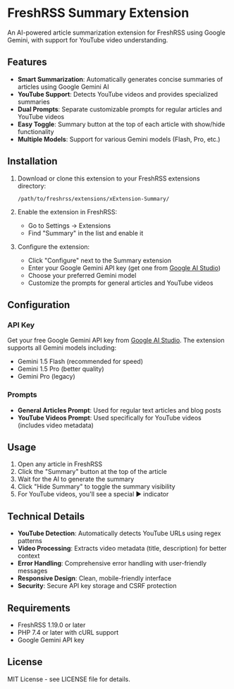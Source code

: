 # FreshRSS Summary Extension

An AI-powered article summarization extension for FreshRSS using Google Gemini, with support for YouTube video understanding.

## Features

- **Smart Summarization**: Automatically generates concise summaries of articles using Google Gemini AI
- **YouTube Support**: Detects YouTube videos and provides specialized summaries 
- **Dual Prompts**: Separate customizable prompts for regular articles and YouTube videos
- **Easy Toggle**: Summary button at the top of each article with show/hide functionality
- **Multiple Models**: Support for various Gemini models (Flash, Pro, etc.)

## Installation

1. Download or clone this extension to your FreshRSS extensions directory:
   ```
   /path/to/freshrss/extensions/xExtension-Summary/
   ```

2. Enable the extension in FreshRSS:
   - Go to Settings → Extensions
   - Find "Summary" in the list and enable it

3. Configure the extension:
   - Click "Configure" next to the Summary extension
   - Enter your Google Gemini API key (get one from [Google AI Studio](https://ai.google.dev/))
   - Choose your preferred Gemini model
   - Customize the prompts for general articles and YouTube videos

## Configuration

### API Key
Get your free Google Gemini API key from [Google AI Studio](https://ai.google.dev/). The extension supports all Gemini models including:
- Gemini 1.5 Flash (recommended for speed)
- Gemini 1.5 Pro (better quality)
- Gemini Pro (legacy)

### Prompts
- **General Articles Prompt**: Used for regular text articles and blog posts
- **YouTube Videos Prompt**: Used specifically for YouTube videos (includes video metadata)

## Usage

1. Open any article in FreshRSS
2. Click the "Summary" button at the top of the article
3. Wait for the AI to generate the summary
4. Click "Hide Summary" to toggle the summary visibility
5. For YouTube videos, you'll see a special ▶ indicator

## Technical Details

- **YouTube Detection**: Automatically detects YouTube URLs using regex patterns
- **Video Processing**: Extracts video metadata (title, description) for better context
- **Error Handling**: Comprehensive error handling with user-friendly messages
- **Responsive Design**: Clean, mobile-friendly interface
- **Security**: Secure API key storage and CSRF protection

## Requirements

- FreshRSS 1.19.0 or later
- PHP 7.4 or later with cURL support
- Google Gemini API key

## License

MIT License - see LICENSE file for details.
